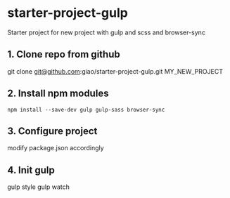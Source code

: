 # starter-project-gulp

Starter project for new project with gulp and scss and browser-sync

## 1. Clone repo from github

git clone git@github.com:giao/starter-project-gulp.git MY_NEW_PROJECT

## 2. Install npm modules

```
npm install --save-dev gulp gulp-sass browser-sync
```

## 3. Configure project

modify package.json accordingly

## 4. Init gulp

gulp style
gulp watch
